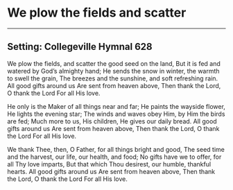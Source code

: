 # We plow the fields and scatter

***

## Setting: Collegeville Hymnal 628

We plow the fields, and scatter
the good seed on the land,
But it is fed and watered
by God’s almighty hand;
He sends the snow in winter,
the warmth to swell the grain,
The breezes and the sunshine,
and soft refreshing rain.
All good gifts around us
Are sent from heaven above,
Then thank the Lord, O thank the Lord
For all His love.

He only is the Maker
of all things near and far;
He paints the wayside flower,
He lights the evening star;
The winds and waves obey Him,
by Him the birds are fed;
Much more to us, His children,
He gives our daily bread.
All good gifts around us
Are sent from heaven above,
Then thank the Lord, O thank the Lord
For all His love.

We thank Thee, then, O Father,
for all things bright and good,
The seed time and the harvest,
our life, our health, and food;
No gifts have we to offer,
for all Thy love imparts,
But that which Thou desirest,
our humble, thankful hearts.
All good gifts around us
Are sent from heaven above,
Then thank the Lord, O thank the Lord
For all His love.